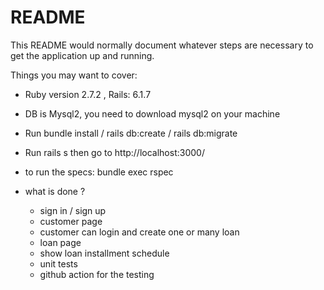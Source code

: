 # README

This README would normally document whatever steps are necessary to get the
application up and running.

Things you may want to cover:

* Ruby version 2.7.2 , Rails: 6.1.7

* DB is Mysql2, you need to download mysql2 on your machine

* Run bundle install / rails db:create / rails db:migrate 


* Run rails s then go to http://localhost:3000/


* to run the specs: bundle exec rspec 

* what is done ? 
  - sign in / sign up
  - customer page
  - customer can login and create one or many loan 
  - loan page
  - show loan installment schedule
  - unit tests 
  - github action for the testing 
